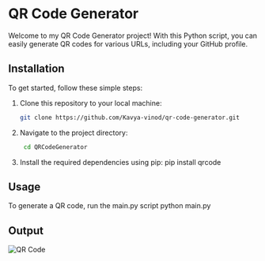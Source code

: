 #  QR Code Generator

Welcome to my QR Code Generator project! With this Python script, you can easily generate QR codes for various URLs, including your GitHub profile.

## Installation

To get started, follow these simple steps:

1. Clone this repository to your local machine:
   
   ```bash
   git clone https://github.com/Kavya-vinod/qr-code-generator.git
2. Navigate to the project directory:
   ```bash
    cd QRCodeGenerator
3. Install the required dependencies using pip:
    pip install qrcode
   
## Usage
 To generate a QR code, run the main.py script
   python main.py


## Output
![QR Code](/QRCodeGenerator/output/github_qr_code.png)
